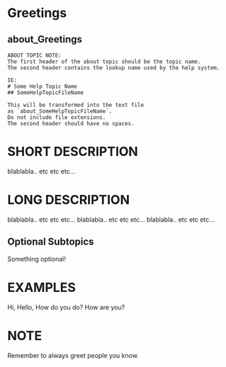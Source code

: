 ﻿# Greetings
## about_Greetings

```
ABOUT TOPIC NOTE:
The first header of the about topic should be the topic name.
The second header contains the lookup name used by the help system.

IE:
# Some Help Topic Name
## SomeHelpTopicFileName

This will be transformed into the text file
as `about_SomeHelpTopicFileName`.
Do not include file extensions.
The second header should have no spaces.
```

# SHORT DESCRIPTION
blablabla.. etc etc etc...

# LONG DESCRIPTION
blablabla.. etc etc etc...
blablabla.. etc etc etc...
blablabla.. etc etc etc...

## Optional Subtopics
Something optional!

# EXAMPLES
Hi, Hello, How do you do? How are you?

# NOTE
Remember to always greet people you know.
